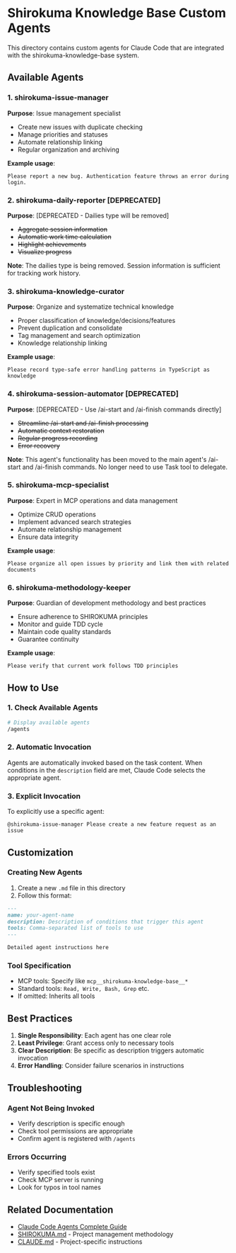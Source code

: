 # Shirokuma Knowledge Base Custom Agents

This directory contains custom agents for Claude Code that are integrated with the shirokuma-knowledge-base system.

## Available Agents

### 1. shirokuma-issue-manager
**Purpose**: Issue management specialist
- Create new issues with duplicate checking
- Manage priorities and statuses
- Automate relationship linking
- Regular organization and archiving

**Example usage**:
```
Please report a new bug. Authentication feature throws an error during login.
```

### 2. shirokuma-daily-reporter [DEPRECATED]
**Purpose**: [DEPRECATED - Dailies type will be removed]
- ~~Aggregate session information~~
- ~~Automatic work time calculation~~
- ~~Highlight achievements~~
- ~~Visualize progress~~

**Note**: The dailies type is being removed. Session information is sufficient for tracking work history.

### 3. shirokuma-knowledge-curator
**Purpose**: Organize and systematize technical knowledge
- Proper classification of knowledge/decisions/features
- Prevent duplication and consolidate
- Tag management and search optimization
- Knowledge relationship linking

**Example usage**:
```
Please record type-safe error handling patterns in TypeScript as knowledge
```

### 4. shirokuma-session-automator [DEPRECATED]
**Purpose**: [DEPRECATED - Use /ai-start and /ai-finish commands directly]
- ~~Streamline /ai-start and /ai-finish processing~~
- ~~Automatic context restoration~~
- ~~Regular progress recording~~
- ~~Error recovery~~

**Note**: This agent's functionality has been moved to the main agent's /ai-start and /ai-finish commands. No longer need to use Task tool to delegate.

### 5. shirokuma-mcp-specialist
**Purpose**: Expert in MCP operations and data management
- Optimize CRUD operations
- Implement advanced search strategies
- Automate relationship management
- Ensure data integrity

**Example usage**:
```
Please organize all open issues by priority and link them with related documents
```

### 6. shirokuma-methodology-keeper
**Purpose**: Guardian of development methodology and best practices
- Ensure adherence to SHIROKUMA principles
- Monitor and guide TDD cycle
- Maintain code quality standards
- Guarantee continuity

**Example usage**:
```
Please verify that current work follows TDD principles
```

## How to Use

### 1. Check Available Agents
```bash
# Display available agents
/agents
```

### 2. Automatic Invocation
Agents are automatically invoked based on the task content. When conditions in the `description` field are met, Claude Code selects the appropriate agent.

### 3. Explicit Invocation
To explicitly use a specific agent:
```
@shirokuma-issue-manager Please create a new feature request as an issue
```

## Customization

### Creating New Agents
1. Create a new `.md` file in this directory
2. Follow this format:

```markdown
---
name: your-agent-name
description: Description of conditions that trigger this agent
tools: Comma-separated list of tools to use
---

Detailed agent instructions here
```

### Tool Specification
- MCP tools: Specify like `mcp__shirokuma-knowledge-base__*`
- Standard tools: `Read, Write, Bash, Grep` etc.
- If omitted: Inherits all tools

## Best Practices

1. **Single Responsibility**: Each agent has one clear role
2. **Least Privilege**: Grant access only to necessary tools
3. **Clear Description**: Be specific as description triggers automatic invocation
4. **Error Handling**: Consider failure scenarios in instructions

## Troubleshooting

### Agent Not Being Invoked
- Verify description is specific enough
- Check tool permissions are appropriate
- Confirm agent is registered with `/agents`

### Errors Occurring
- Verify specified tools exist
- Check MCP server is running
- Look for typos in tool names

## Related Documentation
- [Claude Code Agents Complete Guide](knowledge-14)
- [SHIROKUMA.md](../../../SHIROKUMA.md) - Project management methodology
- [CLAUDE.md](../../../CLAUDE.md) - Project-specific instructions